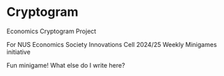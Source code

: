 # Cryptogram
Economics Cryptogram Project

For NUS Economics Society Innovations Cell 2024/25 Weekly Minigames initiative

Fun minigame! What else do I write here?
